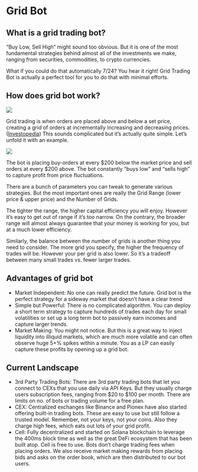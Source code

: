 # Grid Bot

## What is a grid trading bot?&#x20;

“Buy Low, Sell High“ might sound too obvious. But it is one of the most fundamental strategies behind almost all of the investments we make, ranging from securities, commodities, to crypto currencies.

What if you could do that automatically 7/24? You hear it right! Grid Trading Bot is actually a perfect tool for you to do that with minimal efforts.&#x20;

## How does grid bot work?

![](https://lh5.googleusercontent.com/MNuw8wTPQNbdFTBAkm-Ycn3LcWfZbbN4zfSx0ArqEoeS73DhFfl6B9OiB176DKWv8N5qAhE4YcPnoaF86d7mU4uQfkib2GD9AoSiObQUFkIuDFqQNnxLpHtd47ifXdIpt7WK\_My4)

Grid trading is when orders are placed above and below a set price, creating a grid of orders at incrementally increasing and decreasing prices. ([Investopedia](https://www.investopedia.com/terms/g/grid-trading.asp)) This sounds complicated but it’s actually quite simple. Let’s unfold it with an example.

![](<../../.gitbook/assets/image (1).png>)

The bot is placing buy-orders at every $200 below the market price and sell orders at every $200 above. The bot constantly “buys low” and “sells high” to capture profit from price fluctuations.

There are a bunch of parameters you can tweak to generate various strategies. But the most important ones are really the Grid Range (lower price & upper price) and the Number of Grids.

The tighter the range, the higher capital efficiency you will enjoy. However it’s easy to get out of range if it’s too narrow. On the contrary, the broader range will almost always guarantee that your money is working for you, but at a much lower efficiency.

Similarly, the balance between the number of grids is another thing you need to consider. The more grid you specify, the higher the frequency of trades will be. However your per grid is also lower. So it’s a tradeoff between many small trades vs. fewer larger trades.

## Advantages of grid bot&#x20;

* Market Independent: No one can really predict the future. Grid bot is the perfect strategy for a sideway market that doesn’t have a clear trend&#x20;
* Simple but Powerful: There is no complicated algorithm. You can deploy a short term strategy to capture hundreds of trades each day for small volatilities or set up a long term bot to passively earn incomes and capture larger trends.&#x20;
* Market Making: You might not notice. But this is a great way to inject liquidity into illiquid markets, which are much more volatile and can often observe huge 5+% spikes within a minute. You as a LP can easily capture these profits by opening up a grid bot.

## Current Landscape

* 3rd Party Trading Bots: There are 3rd party trading bots that let you connect to CEXs that you use daily via API Keys. But they usually charge users subscription fees, ranging from $20 to $100 per month. There are limits on no. of bots or trading volume for a free plan.
* CEX: Centralized exchanges like Binance and Pionex have also started offering built-in trading bots. These are easy to use but still follow a trusted model. Remember, not your keys, not your coins. Also they charge high fees, which eats out lots of your grid profit.
* Cell: Fully decentralized and started on Solana blockchain to leverage the 400ms block time as well as the great DeFi ecosystem that has been built atop. Cell is free to use. Bots don’t charge trading fees when placing orders. We also receive market making rewards from placing bids and asks on the order book, which are then distributed to our bot users.
